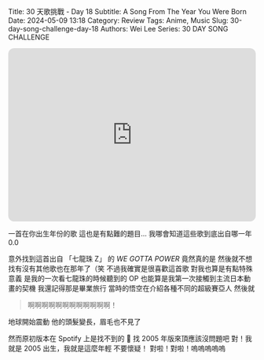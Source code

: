Title: 30 天歌挑戰 - Day 18
Subtitle: A Song From The Year You Were Born
Date: 2024-05-09 13:18
Category: Review
Tags: Anime, Music
Slug: 30-day-song-challenge-day-18
Authors: Wei Lee
Series: 30 DAY SONG CHALLENGE

<iframe style="border-radius:12px" src="https://open.spotify.com/embed/track/0cVAQs1PBi5yyRBPh5nzGK?utm_source=generator" width="100%" height="352" frameBorder="0" allowfullscreen="" allow="autoplay; clipboard-write; encrypted-media; fullscreen; picture-in-picture" loading="lazy"></iframe>

<!--more-->

一首在你出生年份的歌
這也是有點難的題目...
我哪會知道這些歌到底出自哪一年 0.0

意外找到這首出自 「七龍珠 Z」 的 *WE GOTTA POWER* 竟然真的是
然後就不想找有沒有其他歌也在那年了（笑
不過我確實是很喜歡這首歌
對我也算是有點特殊意義
是我的一次看七龍珠的時候聽到的 OP
也能算是我第一次接觸到主流日本動畫的契機
我還記得那是畢業旅行
當時的悟空在介紹各種不同的超級賽亞人
然後就

> 啊啊啊啊啊啊啊啊啊啊啊啊！

地球開始震動
他的頭髮變長，眉毛也不見了

然而原初版本在 Spotify 上是找不到的 🥲
找 2005 年版來頂應該沒問題吧
對！我就是 2005 出生，我就是這麼年輕
不要懷疑！
對啦！對啦！嗚嗚嗚嗚嗚
